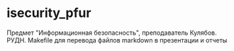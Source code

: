 # isecurity_pfur
Предмет "Информационная безопасность", преподаватель Кулябов. РУДН.
Makefile для перевода файлов markdown в презентации и отчеты
